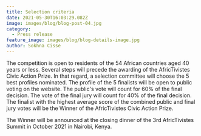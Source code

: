 ```yaml
---
title: Selection criteria
date: 2021-05-30T16:03:29.082Z
image: images/blog/blog-post-04.jpg
category:
  - Press release
feature_image: images/blog/blog-details-image.jpg
author: Sokhna Cisse
---
```

The competition is open to residents of the 54 African countries aged 40 years or less. Several steps will precede the awarding of the AfricTivistes Civic Action Prize. In that regard, a selection committee will choose the 5 best profiles nominated. The profile of the 5 finalists will be open to public voting on the website. The public's vote will count for 60% of the final decision. The vote of the final jury will count for 40% of the final decision. The finalist with the highest average score of the combined public and final jury votes will be the Winner of the AfricTivistes Civic Action Prize.

The Winner will be announced at the closing dinner of the 3rd AfricTivistes Summit in October 2021 in Nairobi, Kenya.